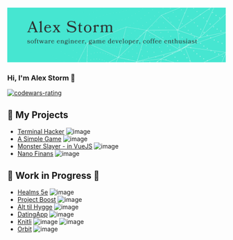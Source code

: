 ![githubreadmebanner](https://github.com/Stormeal/Stormeal/blob/main/img/cover.png?raw=true)
### Hi, I'm Alex Storm 👋
[![codewars-rating](https://www.codewars.com/users/Stormeal/badges/large)](https://www.codewars.com/users/Stormeal)

## 🚀 My Projects
- [Terminal Hacker](https://github.com/Stormeal/Terminal_Hacker) ![image](https://user-images.githubusercontent.com/32855858/175350950-cabf78aa-639b-46c0-87b9-474d9d4f41b5.png)
- [A Simple Game](https://github.com/Stormeal/A-Simple-Game) ![image](https://user-images.githubusercontent.com/32855858/175350960-ffcac6d6-b542-43fe-b3a4-b19038a70f54.png)
- [Monster Slayer - in VueJS](https://github.com/Stormeal/MonsterSlayer/tree/master) ![image](https://user-images.githubusercontent.com/32855858/175351196-03117359-5148-4a7e-96f3-b3fea88d8d86.png)
- [Nano Finans](https://github.com/Stormeal/Nanofinans) ![image](https://user-images.githubusercontent.com/32855858/175351251-430bbad5-d887-45c4-9ad0-8bf4fd828b94.png)

## 🚧 Work in Progress 🚧
- [Healms 5e](https://github.com/Stormeal/Healms-5e) ![image](https://user-images.githubusercontent.com/32855858/175351260-5cb6d8b1-b0fb-426e-85f2-6b6ba3aef27f.png)
- [Project Boost](https://github.com/Stormeal/Project_Boost) ![image](https://user-images.githubusercontent.com/32855858/175350894-c664ae22-7d57-4beb-8646-920f27e9d6b7.png)
- [Alt til Hygge](https://github.com/Stormeal/AltTilHygge-front) ![image](https://user-images.githubusercontent.com/32855858/175351269-029ef37a-082c-4284-9f70-2a7633243add.png)
- [DatingApp](https://github.com/Stormeal/DatingApp) ![image](https://user-images.githubusercontent.com/32855858/175351208-2651fe5f-c642-45fd-8bec-123587a08b81.png)
- [Knitli](https://github.com/Stormeal/Knitli) ![image](https://user-images.githubusercontent.com/32855858/175351286-e31dda21-41ba-4534-a1b4-f182cb527ff8.png)
![image](https://user-images.githubusercontent.com/32855858/175351354-689dfe4e-9de0-485c-b23f-e6935e576925.png)
- [Orbit](https://github.com/Stormeal/Orbit) ![image](https://user-images.githubusercontent.com/32855858/175351436-f189534c-9099-4bcc-8a3b-f297ae00dde7.png)

<!--
**Stormeal/Stormeal** is a ✨ _special_ ✨ repository because its `README.md` (this file) appears on your GitHub profile.

Here are some ideas to get you started:

- 🔭 I’m currently working on ...
- 🌱 I’m currently learning ...
- 👯 I’m looking to collaborate on ...
- 🤔 I’m looking for help with ...
- 💬 Ask me about ...
- 📫 How to reach me: ...
- 😄 Pronouns: ...
- ⚡ Fun fact: ...
-->
